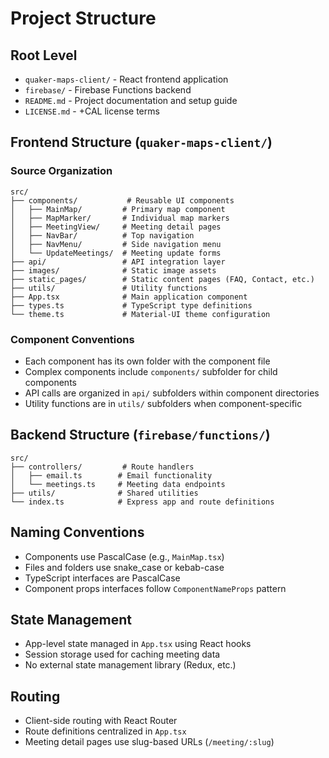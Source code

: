 # Project Structure

## Root Level
- `quaker-maps-client/` - React frontend application
- `firebase/` - Firebase Functions backend
- `README.md` - Project documentation and setup guide
- `LICENSE.md` - +CAL license terms

## Frontend Structure (`quaker-maps-client/`)

### Source Organization
```
src/
├── components/           # Reusable UI components
│   ├── MainMap/         # Primary map component
│   ├── MapMarker/       # Individual map markers
│   ├── MeetingView/     # Meeting detail pages
│   ├── NavBar/          # Top navigation
│   ├── NavMenu/         # Side navigation menu
│   └── UpdateMeetings/  # Meeting update forms
├── api/                 # API integration layer
├── images/              # Static image assets
├── static_pages/        # Static content pages (FAQ, Contact, etc.)
├── utils/               # Utility functions
├── App.tsx              # Main application component
├── types.ts             # TypeScript type definitions
└── theme.ts             # Material-UI theme configuration
```

### Component Conventions
- Each component has its own folder with the component file
- Complex components include `components/` subfolder for child components
- API calls are organized in `api/` subfolders within component directories
- Utility functions are in `utils/` subfolders when component-specific

## Backend Structure (`firebase/functions/`)

```
src/
├── controllers/         # Route handlers
│   ├── email.ts        # Email functionality
│   └── meetings.ts     # Meeting data endpoints
├── utils/              # Shared utilities
└── index.ts            # Express app and route definitions
```

## Naming Conventions
- Components use PascalCase (e.g., `MainMap.tsx`)
- Files and folders use snake_case or kebab-case
- TypeScript interfaces are PascalCase
- Component props interfaces follow `ComponentNameProps` pattern

## State Management
- App-level state managed in `App.tsx` using React hooks
- Session storage used for caching meeting data
- No external state management library (Redux, etc.)

## Routing
- Client-side routing with React Router
- Route definitions centralized in `App.tsx`
- Meeting detail pages use slug-based URLs (`/meeting/:slug`)